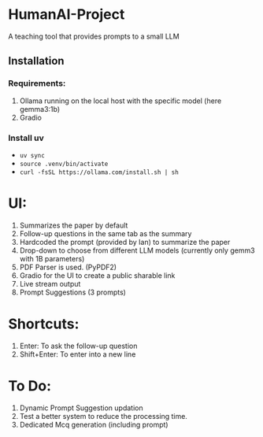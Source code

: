 # HumanAI-Project
A teaching tool that provides prompts to a small LLM

## Installation

### Requirements:
1. Ollama running on the local host with the specific model (here gemma3:1b)
2. Gradio

### Install uv
* `uv sync`
* `source .venv/bin/activate`
* `curl -fsSL https://ollama.com/install.sh | sh`



# UI:
1. Summarizes the paper by default
2. Follow-up questions in the same tab as the summary
3. Hardcoded the prompt (provided by Ian) to summarize the paper
4. Drop-down to choose from different LLM models (currently only gemm3 with 1B parameters)
5. PDF Parser is used. (PyPDF2)
6. Gradio for the UI to create a public sharable link
7. Live stream output
8. Prompt Suggestions (3 prompts)

# Shortcuts: 
1. Enter: To ask the follow-up question
2. Shift+Enter: To enter into a new line

# To Do:
1. Dynamic Prompt Suggestion updation
2. Test a better system to reduce the processing time.
3. Dedicated Mcq generation (including prompt)
